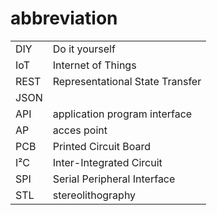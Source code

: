 # abbreviation

|  |  |
| :--- | :--- |
| DIY | Do it yourself |
| IoT | Internet of Things |
| REST | Representational State Transfer |
| JSON |  |
| API | application program interface |
| AP  | acces point |
| PCB | Printed Circuit Board |
| I²C | Inter-Integrated Circuit |
| SPI | Serial Peripheral Interface  |
| STL | stereolithography |



